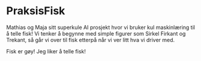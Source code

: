 # PraksisFisk
Mathias og Maja sitt superkule AI prosjekt hvor vi bruker kul maskinlæring til å telle fisk!
Vi tenker å begynne med simple figurer som Sirkel Firkant og Trekant, så går vi over til fisk etterpå når vi ver litt hva vi driver med.

Fisk er gøy! Jeg liker å telle fisk!
